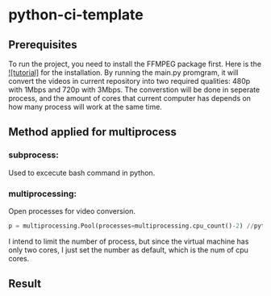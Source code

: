 # python-ci-template
## Prerequisites
To run the project, you need to install the FFMPEG package first. Here is the [![tutorial]](https://www.wikihow.com/Install-FFmpeg-on-Windows) for the installation.
By running the main.py promgram, it will convert the videos in current repository into two required qualities: 480p with 1Mbps and 720p with 3Mbps. The converstion will be done in seperate process, and the amount of cores that current computer has depends on how many process will work at the same time.
## Method applied for multiprocess
### subprocess:
Used to excecute bash command in python.
### multiprocessing:
Open processes for video conversion.
```python
p = multiprocessing.Pool(processes=multiprocessing.cpu_count()-2) //python
```
I intend to limit the number of process, but since the virtual machine has only two cores, I just set the number as default, which is the num of cpu cores.
## Result  
